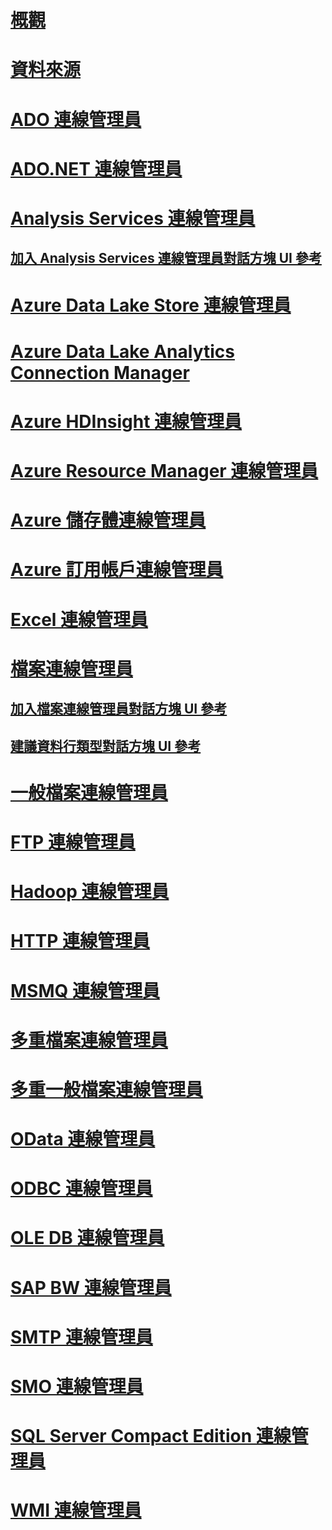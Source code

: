 # [概觀](integration-services-ssis-connections.md)  
# [資料來源](data-sources.md)  
# [ADO 連線管理員](ado-connection-manager.md)  
# [ADO.NET 連線管理員](ado-net-connection-manager.md)  
# [Analysis Services 連線管理員](analysis-services-connection-manager.md)  
## [加入 Analysis Services 連線管理員對話方塊 UI 參考](add-analysis-services-connection-manager-dialog-box-ui-reference.md)  
# [Azure Data Lake Store 連線管理員](azure-data-lake-store-connection-manager.md)  
# [Azure Data Lake Analytics Connection Manager](azure-data-lake-analytics-connection-manager.md) 
# [Azure HDInsight 連線管理員](azure-hdinsight-connection-manager.md)  
# [Azure Resource Manager 連線管理員](azure-resource-manager-connection-manager.md)  
# [Azure 儲存體連線管理員](azure-storage-connection-manager.md)  
# [Azure 訂用帳戶連線管理員](azure-subscription-connection-manager.md)  
# [Excel 連線管理員](excel-connection-manager.md)  
# [檔案連線管理員](file-connection-manager.md)  
## [加入檔案連線管理員對話方塊 UI 參考](add-file-connection-manager-dialog-box-ui-reference.md)  
## [建議資料行類型對話方塊 UI 參考](suggest-column-types-dialog-box-ui-reference.md)  
# [一般檔案連線管理員](flat-file-connection-manager.md)  
# [FTP 連線管理員](ftp-connection-manager.md)  
# [Hadoop 連線管理員](hadoop-connection-manager.md)  
# [HTTP 連線管理員](http-connection-manager.md)  
# [MSMQ 連線管理員](msmq-connection-manager.md)  
# [多重檔案連線管理員](multiple-files-connection-manager.md)  
# [多重一般檔案連線管理員](multiple-flat-files-connection-manager.md)  
# [OData 連線管理員](odata-connection-manager.md)  
# [ODBC 連線管理員](odbc-connection-manager.md)  
# [OLE DB 連線管理員](ole-db-connection-manager.md)  
# [SAP BW 連線管理員](sap-bw-connection-manager.md)  
# [SMTP 連線管理員](smtp-connection-manager.md)  
# [SMO 連線管理員](smo-connection-manager.md)  
# [SQL Server Compact Edition 連線管理員](sql-server-compact-edition-connection-manager.md)  
# [WMI 連線管理員](wmi-connection-manager.md)  
